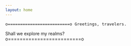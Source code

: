 ```yaml
---
layout: home
---
```


<p style="font-family:'Lucida Console', monospace;font-size:small">
o=========================o
 Greetings, travelers.    

 Shall we explore my realms?     
o=========================o
</p>
